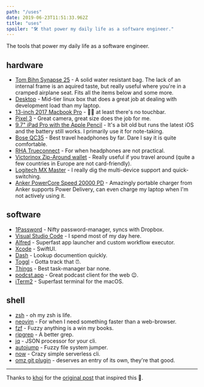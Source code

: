 ```yaml
---
path: "/uses"
date: 2019-06-23T11:51:33.962Z
title: "uses"
spoiler: "🛠 that power my daily life as a software engineer."
---
```


The tools that power my daily life as a software engineer.

## hardware

* [Tom Bihn Synapse 25](https://www.tombihn.com/products/synapse-25?variant=19611983431) - A solid water resistant bag. The lack of an internal frame is an aquired taste, but really useful where you're in a cramped airplane seat. Fits all the items below and some more.
* [Desktop](https://in.pcpartpicker.com/list/fzhfNQ) - Mid-tier linux box that does a great job at dealing with development load than my laptop.
* [13-inch 2017 Macbook Pro](https://www.apple.com/macbook-pro/) - 🤷‍♂️ at least there's no touchbar.
* [Pixel 3](https://store.google.com/product/pixel_3) - Great camera, great size does the job for me.
* [9.7" iPad Pro with the Apple Pencil](https://www.apple.com/shop/refurbished/ipad/ipad-pro-9-7) - It's a bit old but runs the latest iOS and the battery still works. I primarily use it for note-taking.
* [Bose QC35](https://www.bose.com/en_us/products/headphones/over_ear_headphones/quietcomfort-35-wireless-ii.html#v=qc35_ii_black) - Best travel headphones by far. Dare I say it is quite comfortable.
* [RHA Trueconnect](https://www.rha-audio.com/in/products/headphones/true-connect) - For when headphones are not practical.
* [Victorinox Zip-Around wallet](https://www.amazon.com/Victorinox-Zip-Around-Wallet-Black-Logo/dp/B00UCAMO4S/) - Really useful if you travel around (quite a few countries in Europe are not card-friendly).
* [Logitech MX Master](https://www.amazon.com/Logitech-Wireless-Cross-Computer-Control-Windows/dp/B071Z8RZHG) - I really dig the multi-device support and quick-switching.
* [Anker PowerCore Speed 20000 PD](https://www.amazon.com/gp/product/B071WNWRNC/) - Amazingly portable charger from Anker supports Power Delivery, can even charge my laptop when I'm not actively using it.


## software

* [1Password](https://1password.com/) - Nifty password-manager, syncs with Dropbox.
* [Visual Studio Code](https://code.visualstudio.com/) - I spend most of my day here.
* [Alfred](https://www.alfredapp.com/) - Superfast app launcher and custom workflow executor.
* [Xcode](https://developer.apple.com/xcode/) - SwiftUI.
* [Dash](https://kapeli.com/dash) - Lookup documention quickly.
* [Toggl](https://toggl.com/) - Gotta track that ⏰.
* [Things](https://culturedcode.com/things/) - Best task-manager bar none.
* [podcst.app](http://podcst.app) - Great podcast client for the web 😉.
* [iTerm2](https://www.iterm2.com/) - Superfast terminal for the macOS.

## shell

* [zsh](https://ohmyz.sh/) - oh my zsh is life.
* [neovim](https://neovim.io/) - For when I need something faster than a web-browser.
* [fzf](https://github.com/junegunn/fzf) - Fuzzy anything is a win my books.
* [ripgrep](https://github.com/BurntSushi/ripgrep) - A better grep.
* [jq](https://stedolan.github.io/jq/) - JSON processor for your cli.
* [autojump](https://github.com/wting/autojump) - Fuzzy file system jumper.
* [now](https://github.com/zeit/now-cli) - Crazy simple serverless cli.
* [omz git plugin](https://github.com/robbyrussell/oh-my-zsh/blob/master/plugins/git/git.plugin.zsh) - deserves an entry of its own, they're that good.

---

Thanks to [khoi](https://twitter.com/khoiracle) for the [original post](https://www.khoi.io/post/uses/) that inspired this 🙌.
